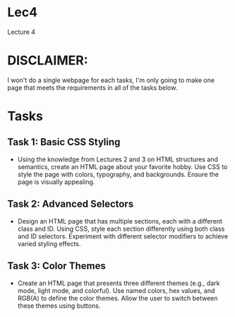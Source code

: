# Lec4
Lecture 4

# DISCLAIMER:
I won't do a single webpage for each tasks, I'm only going to make one page that meets the requirements in all of the tasks below.

# Tasks
## Task 1: Basic CSS Styling
 - Using the knowledge from Lectures 2 and 3 on HTML structures and semantics, create an HTML page about your favorite hobby. Use CSS to style the page with colors, typography, and backgrounds. Ensure the page is visually appealing.

## Task 2: Advanced Selectors
 - Design an HTML page that has multiple sections, each with a different class and ID. Using CSS, style each section differently using both class and ID selectors. Experiment with different selector modifiers to achieve varied styling effects.

## Task 3: Color Themes
 - Create an HTML page that presents three different themes (e.g., dark mode, light mode, and colorful). Use named colors, hex values, and RGB(A) to define the color themes. Allow the user to switch between these themes using buttons.

